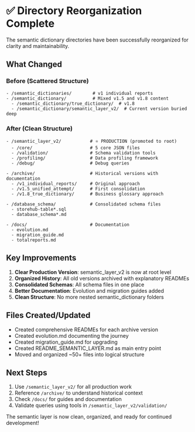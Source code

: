 # ✅ Directory Reorganization Complete

The semantic dictionary directories have been successfully reorganized for clarity and maintainability.

## What Changed

### Before (Scattered Structure)
```
- /semantic_dictionaries/        # v1 individual reports
- /semantic_dictionary/          # Mixed v1.5 and v1.8 content
  - /semantic_dictionary/true_dictionary/  # v1.8 
  - /semantic_dictionary/semantic_layer_v2/  # Current version buried deep
```

### After (Clean Structure)
```
- /semantic_layer_v2/           # ⭐ PRODUCTION (promoted to root)
  - /core/                      # 5 core JSON files
  - /validation/                # Schema validation tools
  - /profiling/                 # Data profiling framework
  - /debug/                     # Debug queries

- /archive/                     # Historical versions with documentation
  - /v1_individual_reports/     # Original approach
  - /v1.5_unified_attempt/      # First consolidation
  - /v1.8_true_dictionary/      # Business glossary approach

- /database_schema/             # Consolidated schema files
  - storehub-table*.sql
  - database_schema*.md

- /docs/                        # Documentation
  - evolution.md
  - migration_guide.md
  - totalreports.md
```

## Key Improvements

1. **Clear Production Version**: semantic_layer_v2 is now at root level
2. **Organized History**: All old versions archived with explanatory READMEs
3. **Consolidated Schemas**: All schema files in one place
4. **Better Documentation**: Evolution and migration guides added
5. **Clean Structure**: No more nested semantic_dictionary folders

## Files Created/Updated

- Created comprehensive READMEs for each archive version
- Created evolution.md documenting the journey
- Created migration_guide.md for upgrading
- Created README_SEMANTIC_LAYER.md as main entry point
- Moved and organized ~50+ files into logical structure

## Next Steps

1. Use `/semantic_layer_v2/` for all production work
2. Reference `/archive/` to understand historical context
3. Check `/docs/` for guides and documentation
4. Validate queries using tools in `/semantic_layer_v2/validation/`

The semantic layer is now clean, organized, and ready for continued development!